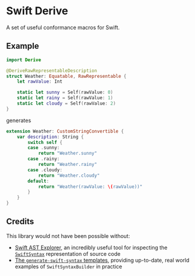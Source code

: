 # Swift Derive

A set of useful conformance macros for Swift.

## Example

```swift
import Derive

@DeriveRawRepresentableDescription
struct Weather: Equatable, RawRepresentable {
    let rawValue: Int

    static let sunny = Self(rawValue: 0)
    static let rainy = Self(rawValue: 1)
    static let cloudy = Self(rawValue: 2)
}
```

generates

```swift
extension Weather: CustomStringConvertible {
    var description: String {
        switch self {
        case .sunny:
            return "Weather.sunny"
        case .rainy:
            return "Weather.rainy"
        case .cloudy:
            return "Weather.cloudy"
        default:
            return "Weather(rawValue: \(rawValue))"
        }
    }
}
```

## Credits

This library would not have been possible without:

- [Swift AST Explorer](https://swift-ast-explorer.com/), an incredibly useful tool for inspecting the [`SwiftSyntax`](https://github.com/apple/swift-syntax) representation of source code
- [The `generate-swift-syntax` templates](https://github.com/apple/swift-syntax/tree/main/CodeGeneration/Sources/generate-swift-syntax/templates), providing up-to-date, real world examples of `SwiftSyntaxBuilder` in practice
